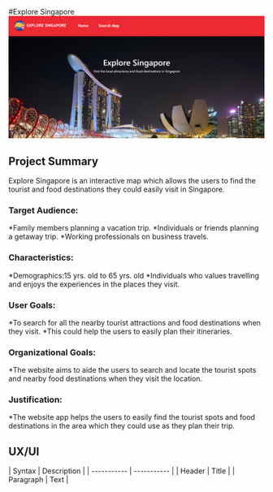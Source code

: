 #Explore Singapore
![Explore Singapore](images/exploresg.png)

<h2> Project Summary</h2>
Explore Singapore is an interactive map which allows the users to find the tourist and food destinations they could easily visit in Singapore.
<h3>Target Audience:</h3>
*Family members planning a vacation trip.
*Individuals or friends planning a getaway trip.
*Working professionals on business travels.
<h3>Characteristics:</h3>
*Demographics:15 yrs. old to 65 yrs. old
*Individuals who values travelling and enjoys the experiences in the places they visit.
<h3>User Goals:</h3>
*To search for all the nearby tourist attractions and food destinations when they visit.
*This could help the users to easily plan their itineraries.
<h3>Organizational Goals:</h3>
*The website aims to aide the users to search and locate the tourist spots and nearby food destinations when they visit the location.
<h3>Justification:</h3>
*The website app helps the users to easily find the tourist spots and food destinations in the area which they could use as they plan their trip.
<h2>UX/UI</h2>
| Syntax      | Description |
| ----------- | ----------- |
| Header      | Title       |
| Paragraph   | Text        |
